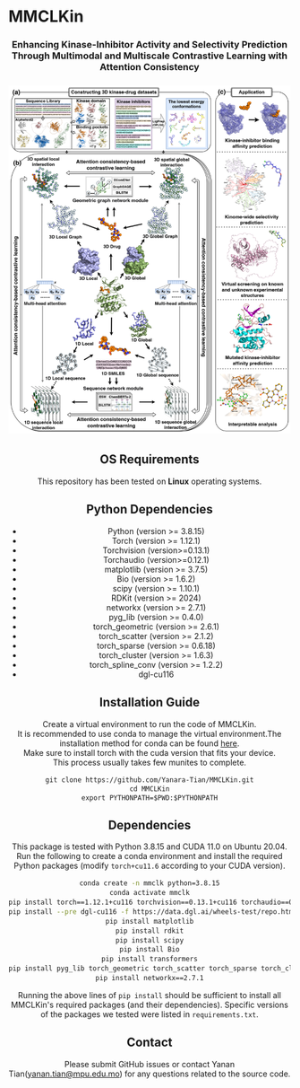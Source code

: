 # MMCLKin
<div id="top" align="center">
 <h3>Enhancing Kinase-Inhibitor Activity and Selectivity Prediction Through Multimodal and Multiscale Contrastive Learning with Attention Consistency<h3>

![MMCLKin](https://github.com/Yanara-Tian/MMCLKin/blob/main/Framework%20of%20MMCLKin.png)


## OS Requirements
This repository has been tested on **Linux**  operating systems.

## Python Dependencies
* Python (version >= 3.8.15) 
* Torch (version >= 1.12.1)
* Torchvision (version>=0.13.1)
* Torchaudio (version>=0.12.1)
* matplotlib (version >= 3.7.5)
* Bio (version >= 1.6.2)
* scipy (version >= 1.10.1)
* RDKit (version >= 2024)
* networkx (version >= 2.7.1)
* pyg_lib (version >= 0.4.0)
* torch_geometric (version >= 2.6.1)
* torch_scatter (version >= 2.1.2)
* torch_sparse (version >= 0.6.18)
* torch_cluster (version >= 1.6.3)
* torch_spline_conv (version >= 1.2.2)
* dgl-cu116

## Installation Guide
Create a virtual environment to run the code of MMCLKin.<br>
It is recommended to use conda to manage the virtual environment.The installation method for conda can be found [here](https://conda.io/projects/conda/en/stable/user-guide/install/linux.html#installing-on-linux).<br>
Make sure to install torch with the cuda version that fits your device.<br>
This process usually takes few munites to complete.<br>
```
git clone https://github.com/Yanara-Tian/MMCLKin.git
cd MMCLKin
export PYTHONPATH=$PWD:$PYTHONPATH
```
## Dependencies
This package is tested with Python 3.8.15 and CUDA 11.0 on Ubuntu 20.04. Run the following to create a conda environment and install the required Python packages (modify `torch+cu11.6` according to your CUDA version). 
```bash
conda create -n mmclk python=3.8.15
conda activate mmclk
pip install torch==1.12.1+cu116 torchvision==0.13.1+cu116 torchaudio==0.12.1 --extra-index-url https://download.pytorch.org/whl/cu116
pip install --pre dgl-cu116 -f https://data.dgl.ai/wheels-test/repo.html
pip install matplotlib
pip install rdkit
pip install scipy
pip install Bio
pip install transformers
pip install pyg_lib torch_geometric torch_scatter torch_sparse torch_cluster torch_spline_conv -f https://data.pyg.org/whl/torch-1.12.0+cu116.html
pip install networkx==2.7.1
```
Running the above lines of `pip install` should be sufficient to install all  MMCLKin's required packages (and their dependencies). Specific versions of the packages we tested were listed in `requirements.txt`.

## Contact
Please submit GitHub issues or contact Yanan Tian(yanan.tian@mpu.edu.mo) for any questions related to the source code.
